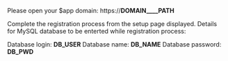 Please open your $app domain: https://__DOMAIN____PATH__

Complete the registration process from the setup page displayed.
Details for MySQL database to be enterted while registration process:

Database login:    __DB_USER__
Database name:     __DB_NAME__
Database password: __DB_PWD__